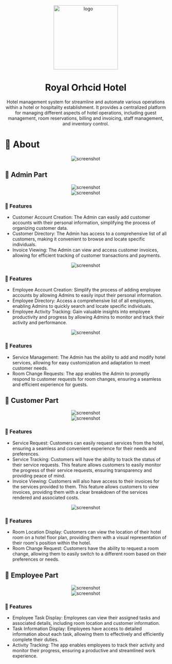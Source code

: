 <div align="center">

  <img src="read_me/logo.png" alt="logo" width="200" height="auto" />
  <h1>Royal Orhcid Hotel</h1>
<p>
Hotel management system for streamline and automate various operations within a hotel or hospitality establishment. It provides a centralized platform for managing different aspects of hotel operations, including guest management, room reservations, billing and invoicing, staff management, and inventory control.
  </p>

</div>

# :star2: About 

<div align="center"> 
  <img src="read_me/main.png" alt="screenshot" />
</div>

## :star2: Admin Part

<div align="center"> 
  <img src="read_me/admin.png" alt="screenshot" />
</div>

<div align="center"> 
  <img src="read_me/admin_f1.png" alt="screenshot" />
</div>

### :dart: Features
- Customer  Account Creation: The Admin can easily add customer accounts with their personal information, simplifying the process of organizing customer data.
- Customer Directory: The Admin has access to a comprehensive list of all customers, making it convenient to browse and locate specific individuals.
- Invoice Viewing: The Admin can view and access customer invoices, allowing for efficient tracking of customer transactions and payments.

<div align="center"> 
  <img src="read_me/admin_f2.png" alt="screenshot" />
</div>

### :dart: Features
- Employee  Account Creation:  Simplify the process of adding employee accounts by allowing Admins to easily input their personal information.
- Employee Directory: Access a comprehensive list of all employees, enabling Admins to quickly search and locate specific individuals.
- Employee Activity Tracking: Gain valuable insights into employee productivity and progress by allowing Admins to monitor and track their activity and performance.

<div align="center"> 
  <img src="read_me/admin_f3.png" alt="screenshot" />
</div>

### :dart: Features
- Service Management: The Admin has the ability to add and modify hotel services, allowing for easy customization and adaptation to meet customer needs.
- Room Change Requests: The app enables the Admin to promptly respond to customer requests for room changes, ensuring a seamless and efficient experience for guests.

## :star2: Customer Part
<div align="center"> 
  <img src="read_me/customer.png" alt="screenshot" />
</div>

<div align="center"> 
  <img src="read_me/customer_f1.png" alt="screenshot" />
</div>

### :dart: Features
- Service Request: Customers can easily request services from the hotel, ensuring a seamless and convenient experience for their needs and preferences.
- Service Tracking:  Customers will have the ability to track the status of their service requests. This feature allows customers to easily monitor the progress of their service requests, ensuring transparency and providing peace of mind.
- Invoice Viewing: Customers will also have access to their invoices for the services provided to them. This feature allows customers to view invoices, providing them with a clear breakdown of the services rendered and associated costs.

<div align="center"> 
  <img src="read_me/customer_f2.png" alt="screenshot" />
</div>

### :dart: Features
- Room Location Display: Customers can view the location of their hotel room on a hotel floor plan, providing them with a visual representation of their room's position within the hotel.
- Room Change Request: Customers have the ability to request a room change, allowing them to easily switch to a different room based on their preferences or needs.

## :star2: Employee Part
<div align="center"> 
  <img src="read_me/staff.png" alt="screenshot" />
</div>
<div align="center"> 
  <img src="read_me/staff_f1.png" alt="screenshot" />
</div>

### :dart: Features
- Employee Task Display: Employees can view their assigned tasks and associated details, including room location and customer information.
- Task Information Display: Employees have access to detailed information about each task, allowing them to effectively and efficiently complete their duties.
- Activity Tracking: The app enables employees to track their activity and monitor their progress, ensuring a productive and streamlined work experience.


